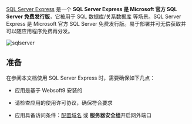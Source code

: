 [SQL Server Express](https://www.sqlserver.com/) 是一个 **SQL Server Express 是 Microsoft 官方 SQL Server 免费发行版**，它被用于 SQL 数据库/关系数据库  等场景。SQL Server Express 是 Microsoft 官方 SQL Server 免费发行版。易于部署并可无偿获取并可以随应用程序免费再分发。


![sqlserver](https://libs.websoft9.com/Websoft9/DocsPicture/zh/sqlserver/sqlserver-getsqlserver-websoft9.png)


## 准备

在参阅本文档使用 SQL Server Express 时，需要确保如下几点：

- 应用是基于 Websoft9 安装的

- 请检查应用的使用许可协议，确保符合要求

- 应用具备访问条件：[配置域名](./guide/appsetdomain) 或 **服务器安全组**开启网外端口
